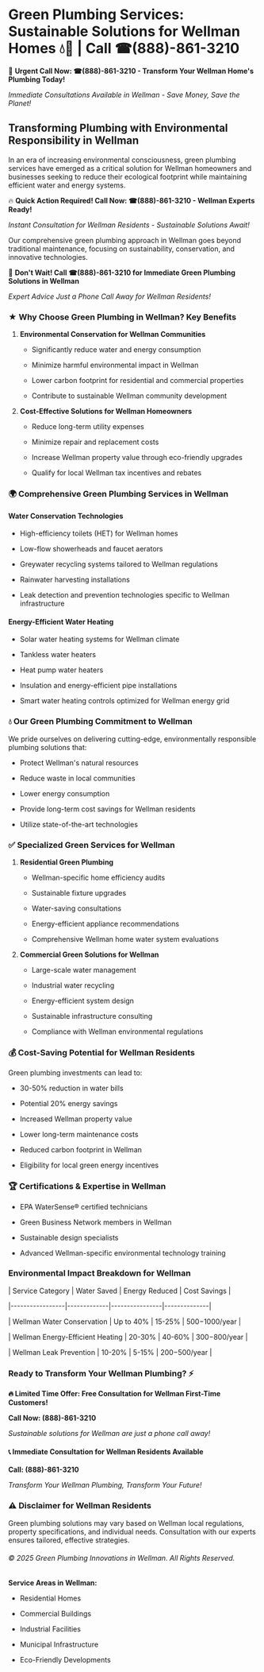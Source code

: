 # Green Plumbing Services: Sustainable Solutions for Wellman Homes 💧🌿 | Call ☎(888)-861-3210

🚨 **Urgent Call Now: ☎(888)-861-3210 - Transform Your Wellman Home's Plumbing Today!**
*Immediate Consultations Available in Wellman - Save Money, Save the Planet!*

## Transforming Plumbing with Environmental Responsibility in Wellman

In an era of increasing environmental consciousness, green plumbing services have emerged as a critical solution for Wellman homeowners and businesses seeking to reduce their ecological footprint while maintaining efficient water and energy systems. 

🔥 **Quick Action Required! Call Now: ☎(888)-861-3210 - Wellman Experts Ready!**
*Instant Consultation for Wellman Residents - Sustainable Solutions Await!*

Our comprehensive green plumbing approach in Wellman goes beyond traditional maintenance, focusing on sustainability, conservation, and innovative technologies.

🚨 **Don't Wait! Call ☎(888)-861-3210 for Immediate Green Plumbing Solutions in Wellman**
*Expert Advice Just a Phone Call Away for Wellman Residents!*

### ★ Why Choose Green Plumbing in Wellman? Key Benefits

1. **Environmental Conservation for Wellman Communities** 
   - Significantly reduce water and energy consumption
   - Minimize harmful environmental impact in Wellman
   - Lower carbon footprint for residential and commercial properties
   - Contribute to sustainable Wellman community development

2. **Cost-Effective Solutions for Wellman Homeowners** 
   - Reduce long-term utility expenses
   - Minimize repair and replacement costs
   - Increase Wellman property value through eco-friendly upgrades
   - Qualify for local Wellman tax incentives and rebates

### 🌍 Comprehensive Green Plumbing Services in Wellman

#### Water Conservation Technologies
- High-efficiency toilets (HET) for Wellman homes
- Low-flow showerheads and faucet aerators
- Greywater recycling systems tailored to Wellman regulations
- Rainwater harvesting installations
- Leak detection and prevention technologies specific to Wellman infrastructure

#### Energy-Efficient Water Heating
- Solar water heating systems for Wellman climate
- Tankless water heaters
- Heat pump water heaters
- Insulation and energy-efficient pipe installations
- Smart water heating controls optimized for Wellman energy grid

### 💧 Our Green Plumbing Commitment to Wellman

We pride ourselves on delivering cutting-edge, environmentally responsible plumbing solutions that:
- Protect Wellman's natural resources
- Reduce waste in local communities
- Lower energy consumption
- Provide long-term cost savings for Wellman residents
- Utilize state-of-the-art technologies

### ✅ Specialized Green Services for Wellman

1. **Residential Green Plumbing**
   - Wellman-specific home efficiency audits
   - Sustainable fixture upgrades
   - Water-saving consultations
   - Energy-efficient appliance recommendations
   - Comprehensive Wellman home water system evaluations

2. **Commercial Green Solutions for Wellman**
   - Large-scale water management
   - Industrial water recycling
   - Energy-efficient system design
   - Sustainable infrastructure consulting
   - Compliance with Wellman environmental regulations

### 💰 Cost-Saving Potential for Wellman Residents

Green plumbing investments can lead to:
- 30-50% reduction in water bills
- Potential 20% energy savings
- Increased Wellman property value
- Lower long-term maintenance costs
- Reduced carbon footprint in Wellman
- Eligibility for local green energy incentives

### 🏆 Certifications & Expertise in Wellman

- EPA WaterSense® certified technicians
- Green Business Network members in Wellman
- Sustainable design specialists
- Advanced Wellman-specific environmental technology training

### Environmental Impact Breakdown for Wellman

| Service Category | Water Saved | Energy Reduced | Cost Savings |
|-----------------|-------------|----------------|--------------|
| Wellman Water Conservation | Up to 40% | 15-25% | $500-$1000/year |
| Wellman Energy-Efficient Heating | 20-30% | 40-60% | $300-$800/year |
| Wellman Leak Prevention | 10-20% | 5-15% | $200-$500/year |

### Ready to Transform Your Wellman Plumbing? ⚡

**🔥 Limited Time Offer: Free Consultation for Wellman First-Time Customers!**

**Call Now: (888)-861-3210**
*Sustainable solutions for Wellman are just a phone call away!*

#### 📞 Immediate Consultation for Wellman Residents Available

**Call: (888)-861-3210**
*Transform Your Wellman Plumbing, Transform Your Future!*

### ⚠️ Disclaimer for Wellman Residents

Green plumbing solutions may vary based on Wellman local regulations, property specifications, and individual needs. Consultation with our experts ensures tailored, effective strategies.

###### © 2025 Green Plumbing Innovations in Wellman. All Rights Reserved.

**Service Areas in Wellman:** 
- Residential Homes
- Commercial Buildings
- Industrial Facilities
- Municipal Infrastructure
- Eco-Friendly Developments